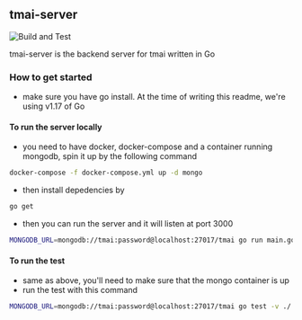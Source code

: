 ## tmai-server

![Build and Test](https://github.com/fyndfam/tmai-server/actions/workflows/build_test.yml/badge.svg)

tmai-server is the backend server for tmai written in Go

### How to get started

- make sure you have go install. At the time of writing this readme, we're using v1.17 of Go

#### To run the server locally

- you need to have docker, docker-compose and a container running mongodb, spin it up by the following command

```sh
docker-compose -f docker-compose.yml up -d mongo
```

- then install depedencies by

```sh
go get
```

- then you can run the server and it will listen at port 3000

```sh
MONGODB_URL=mongodb://tmai:password@localhost:27017/tmai go run main.go
```


#### To run the test

- same as above, you'll need to make sure that the mongo container is up
- run the test with this command

```sh
MONGODB_URL=mongodb://tmai:password@localhost:27017/tmai go test -v ./...
```
